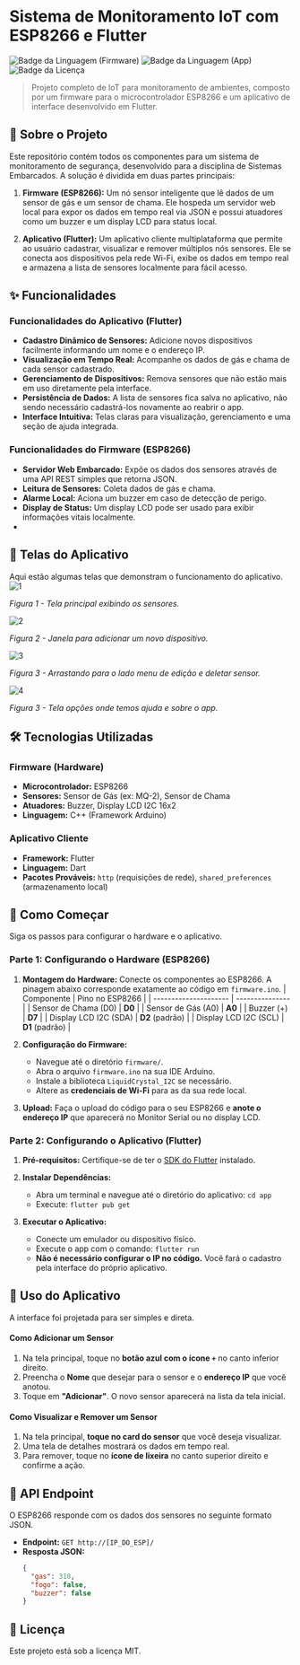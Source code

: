 # Sistema de Monitoramento IoT com ESP8266 e Flutter

![Badge da Linguagem (Firmware)](https://img.shields.io/badge/firmware-C++%20(Arduino)-orange.svg)
![Badge da Linguagem (App)](https://img.shields.io/badge/app-Flutter%20(Dart)-blue.svg)
![Badge da Licença](https://img.shields.io/badge/license-MIT-green.svg)

> Projeto completo de IoT para monitoramento de ambientes, composto por um firmware para o microcontrolador ESP8266 e um aplicativo de interface desenvolvido em Flutter.

## 📝 Sobre o Projeto

Este repositório contém todos os componentes para um sistema de monitoramento de segurança, desenvolvido para a disciplina de Sistemas Embarcados. A solução é dividida em duas partes principais:

1.  **Firmware (ESP8266):** Um nó sensor inteligente que lê dados de um sensor de gás e um sensor de chama. Ele hospeda um servidor web local para expor os dados em tempo real via JSON e possui atuadores como um buzzer e um display LCD para status local.

2.  **Aplicativo (Flutter):** Um aplicativo cliente multiplataforma que permite ao usuário cadastrar, visualizar e remover múltiplos nós sensores. Ele se conecta aos dispositivos pela rede Wi-Fi, exibe os dados em tempo real e armazena a lista de sensores localmente para fácil acesso.

## ✨ Funcionalidades

### Funcionalidades do Aplicativo (Flutter)
-   **Cadastro Dinâmico de Sensores:** Adicione novos dispositivos facilmente informando um nome e o endereço IP.
-   **Visualização em Tempo Real:** Acompanhe os dados de gás e chama de cada sensor cadastrado.
-   **Gerenciamento de Dispositivos:** Remova sensores que não estão mais em uso diretamente pela interface.
-   **Persistência de Dados:** A lista de sensores fica salva no aplicativo, não sendo necessário cadastrá-los novamente ao reabrir o app.
-   **Interface Intuitiva:** Telas claras para visualização, gerenciamento e uma seção de ajuda integrada.

### Funcionalidades do Firmware (ESP8266)
-   **Servidor Web Embarcado:** Expõe os dados dos sensores através de uma API REST simples que retorna JSON.
-   **Leitura de Sensores:** Coleta dados de gás e chama.
-   **Alarme Local:** Aciona um buzzer em caso de detecção de perigo.
-   **Display de Status:** Um display LCD pode ser usado para exibir informações vitais localmente.
-   
## 📱 Telas do Aplicativo

Aqui estão algumas telas que demonstram o funcionamento do aplicativo.
![1](https://github.com/user-attachments/assets/3c8817af-a210-4b9c-951b-571d4e04ceda)

*Figura 1 - Tela principal exibindo os sensores.*

![2](https://github.com/user-attachments/assets/15a131a3-0759-41b2-a8fd-e9c30c8e81c2)

*Figura 2 - Janela para adicionar um novo dispositivo.*

![3](https://github.com/user-attachments/assets/dec99357-5c43-4c63-84aa-b806fc263488)

*Figura 3 - Arrastando para o lado menu de edição e deletar sensor.*

![4](https://github.com/user-attachments/assets/0d58e172-703c-4eb6-9ad5-30aa8b3f1d40)

*Figura 3 - Tela opções onde temos ajuda e sobre o app.*


## 🛠️ Tecnologias Utilizadas

### Firmware (Hardware)
* **Microcontrolador:** ESP8266
* **Sensores:** Sensor de Gás (ex: MQ-2), Sensor de Chama
* **Atuadores:** Buzzer, Display LCD I2C 16x2
* **Linguagem:** C++ (Framework Arduino)

### Aplicativo Cliente
* **Framework:** Flutter
* **Linguagem:** Dart
* **Pacotes Prováveis:** `http` (requisições de rede), `shared_preferences` (armazenamento local)

## 🚀 Como Começar

Siga os passos para configurar o hardware e o aplicativo.

### Parte 1: Configurando o Hardware (ESP8266)

1.  **Montagem do Hardware:** Conecte os componentes ao ESP8266. A pinagem abaixo corresponde exatamente ao código em `firmware.ino`.
    | Componente            | Pino no ESP8266 |
    | --------------------- | --------------- |
    | Sensor de Chama (D0)  | **D0** |
    | Sensor de Gás (A0)    | **A0** |
    | Buzzer (+)            | **D7** |
    | Display LCD I2C (SDA) | **D2** (padrão) |
    | Display LCD I2C (SCL) | **D1** (padrão) |

2.  **Configuração do Firmware:**
    * Navegue até o diretório `firmware/`.
    * Abra o arquivo `firmware.ino` na sua IDE Arduino.
    * Instale a biblioteca `LiquidCrystal_I2C` se necessário.
    * Altere as **credenciais de Wi-Fi** para as da sua rede local.

3.  **Upload:** Faça o upload do código para o seu ESP8266 e **anote o endereço IP** que aparecerá no Monitor Serial ou no display LCD.

### Parte 2: Configurando o Aplicativo (Flutter)

1.  **Pré-requisitos:** Certifique-se de ter o [SDK do Flutter](https://docs.flutter.dev/get-started/install) instalado.

2.  **Instalar Dependências:**
    * Abra um terminal e navegue até o diretório do aplicativo: `cd app`
    * Execute: `flutter pub get`

3.  **Executar o Aplicativo:**
    * Conecte um emulador ou dispositivo físico.
    * Execute o app com o comando: `flutter run`
    * **Não é necessário configurar o IP no código.** Você fará o cadastro pela interface do próprio aplicativo.

## 📲 Uso do Aplicativo

A interface foi projetada para ser simples e direta.

#### Como Adicionar um Sensor
1.  Na tela principal, toque no **botão azul com o ícone `+`** no canto inferior direito.
2.  Preencha o **Nome** que desejar para o sensor e o **endereço IP** que você anotou.
3.  Toque em **"Adicionar"**. O novo sensor aparecerá na lista da tela inicial.

#### Como Visualizar e Remover um Sensor
1.  Na tela principal, **toque no card do sensor** que você deseja visualizar.
2.  Uma tela de detalhes mostrará os dados em tempo real.
3.  Para remover, toque no **ícone de lixeira** no canto superior direito e confirme a ação.

## 🔌 API Endpoint

O ESP8266 responde com os dados dos sensores no seguinte formato JSON.

* **Endpoint:** `GET http://[IP_DO_ESP]/`
* **Resposta JSON:**
    ```json
    {
      "gas": 310,
      "fogo": false,
      "buzzer": false
    }
    ```

## 📄 Licença

Este projeto está sob a licença MIT.
